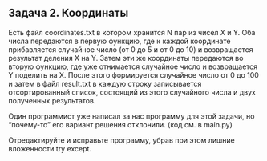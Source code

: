 ## Задача 2. Координаты
Есть файл coordinates.txt в котором хранится N пар из чисел X и Y. 
Оба числа передаются в первую функцию, где к каждой координате прибавляется случайное число (от 0 до 5 и от 0 до 10) и возвращается результат деления X на Y. 
Затем эти же координаты передаются во вторую функцию, где уже отнимается случайное число и возвращается Y поделить на X.
После этого формируется случайное число от 0 до 100 и затем в файл result.txt в каждую строку записывается отсортированный список, состоящий из этого случайного числа и двух полученных результатов.

Один программист уже написал за нас программу для этой задачи, но “почему-то” его вариант решения отклонили. (код см. в main.py)

Отредактируйте и исправьте программу, убрав при этом лишние вложенности try except.
